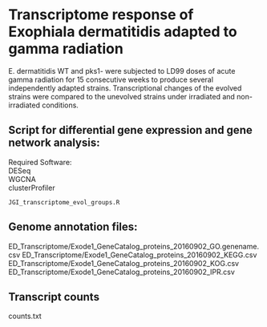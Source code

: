 # Transcriptome response of Exophiala dermatitidis adapted to gamma radiation
E. dermatitidis WT and pks1- were subjected to LD99 doses of acute gamma radiation for 15 consecutive weeks to produce several independently adapted strains. Transcriptional changes of the evolved strains were compared to the unevolved strains under irradiated and non-irradiated conditions.

## Script for differential gene expression and gene network analysis:
Required Software: <br>
DESeq <br>
WGCNA <br>
clusterProfiler <br>
```
JGI_transcriptome_evol_groups.R
```
## Genome annotation files:
ED_Transcriptome/Exode1_GeneCatalog_proteins_20160902_GO.genename.csv
ED_Transcriptome/Exode1_GeneCatalog_proteins_20160902_KEGG.csv
ED_Transcriptome/Exode1_GeneCatalog_proteins_20160902_KOG.csv
ED_Transcriptome/Exode1_GeneCatalog_proteins_20160902_IPR.csv

## Transcript counts
counts.txt
